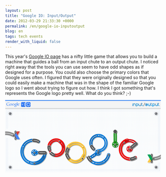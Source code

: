 ```yaml
---
layout: post
title: "Google IO: Input/Output"
date: 2012-03-29 21:33:30 +0000
permalink: /en/google-io-inputoutput
blog: en
tags: tech events
render_with_liquid: false
---
```


This year's [Google IO page](https://developers.google.com/events/io/)
has a nifty little game that allows you to build a machine that guides a
ball from an input chute to an output chute. I noticed right away that
the tools you can use seem to have odd shapes as if designed for a
purpose. You could also choose the primary colors that Google uses
often. I figured that they were originally designed so that you could
easily make a machine that was in the shape of the familiar Google logo
so I went about trying to figure out how. I think I got something that's
represents the Google logo pretty well. What do you think? ;-)

![IOMachine](/assets/images/675/io_machine.png)

